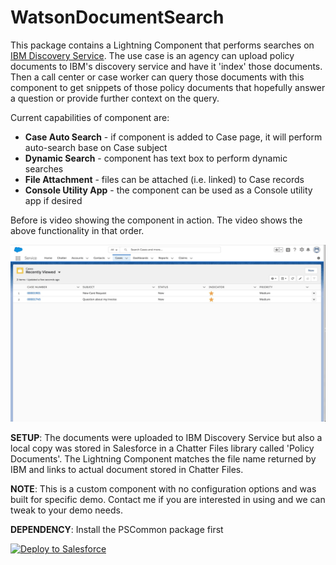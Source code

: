 # WatsonDocumentSearch

This package contains a Lightning Component that performs searches on [IBM Discovery Service](https://www.ibm.com/watson/services/discovery/). The use case is an agency can upload policy documents to IBM's discovery service and have it 'index' those documents. Then a call center or case worker can query those documents with this component to get snippets of those policy documents that hopefully answer a question or provide further context on the query. 

Current capabilities of component are:
* <b>Case Auto Search</b> - if component is added to Case page, it will perform auto-search base on Case subject
* <b>Dynamic Search</b> - component has text box to perform dynamic searches
* <b>File Attachment</b> - files can be attached (i.e. linked) to Case records
* <b>Console Utility App</b> - the component can be used as a Console utility app if desired

Before is video showing the component in action. The video shows the above functionality in that order.

![alt text](https://github.com/thedges/WatsonDocumentSearch/blob/master/WatsonDocumentSearch.gif "Sample Image")

<b>SETUP</b>: The documents were uploaded to IBM Discovery Service but also a local copy was stored in Salesforce in a Chatter Files library called 'Policy Documents'. The Lightning Component matches the file name returned by IBM and links to actual document stored in Chatter Files.

<b>NOTE</b>: This is a custom component with no configuration options and was built for specific demo. Contact me if you are interested in using and we can tweak to your demo needs.

<b>DEPENDENCY</b>: Install the PSCommon package first

<a href="https://githubsfdeploy.herokuapp.com">
  <img alt="Deploy to Salesforce"
       src="https://raw.githubusercontent.com/afawcett/githubsfdeploy/master/deploy.png">
</a>
